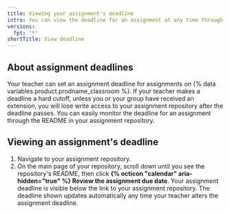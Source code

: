 ```yaml
---
title: Viewing your assignment's deadline
intro: You can view the deadline for an assignment at any time through the README of your assignment repository.
versions:
  fpt: '*'
shortTitle: View deadline
---
```


## About assignment deadlines

Your teacher can set an assignment deadline for assignments on {% data variables.product.prodname_classroom %}. If your teacher makes a deadline a hard cutoff, unless you or your group have received an extension, you will lose write access to your assignment repository after the deadline passes. You can easily monitor the deadline for an assignment through the README in your assignment repository.

## Viewing an assignment's deadline

1. Navigate to your assignment repository.
1. On the main page of your repository, scroll down until you see the repository's README, then click **{% octicon "calendar" aria-hidden="true" %} Review the assignment due date**. Your assignment deadline is visible below the link to your assignment repository. The deadline shown updates automatically any time your teacher alters the assignment deadline.
